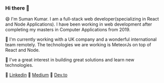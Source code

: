 ### Hi there 👋

😄 I'm Suman Kumar. I am a full-stack web developer(specializing in React and Node Applications). I have been working in web development after completing my masters in Computer Applications from 2019.

🔭 I'm currently working with a UK company and a wonderful international team remotely. The technologies we are working is MeteorJs on top of React and Node.

💬 I've a great interest in building great solutions and learn new technologies.

🔗 [Linkedin](https://www.linkedin.com/in/suman-kumar-078b4140/) 
🔗 [Medium](https://medium.com/@suman.kalia235) 
🔗 [Dev.to](https://dev.to/sumankalia)

<!--
**sumankalia/sumankalia** is a ✨ _special_ ✨ repository because its `README.md` (this file) appears on your GitHub profile.

Here are some ideas to get you started:

- 🔭 I’m currently working on ...
- 🌱 I’m currently learning ...
- 👯 I’m looking to collaborate on ...
- 🤔 I’m looking for help with ...
- 💬 Ask me about ...
- 📫 How to reach me: ...
- 😄 Pronouns: ...
- ⚡ Fun fact: ...
-->
